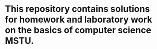 # This repository contains solutions for homework and laboratory work on the basics of computer science MSTU.

